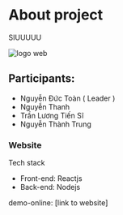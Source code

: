 
# About project
SIUUUUU

![logo web](https://res.cloudinary.com/dw8ilqth2/image/upload/v1669807030/logo_mwaet4_f0vgnl.png)
## Participants:
- Nguyễn Đức Toàn ( Leader )
- Nguyễn Thanh
- Trần Lương Tiến Sĩ
- Nguyễn Thành Trung

### Website
Tech stack
- Front-end: Reactjs
- Back-end: Nodejs

demo-online: [link to website]
